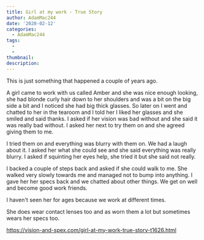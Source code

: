 ```yaml
---
title: Girl at my work - True Story
author: AdamMac244
date: '2020-02-12'
categories:
  - AdamMac244
tags:
  - 
  - 
thumbnail: 
description: 
---
```


This is just something that happened a couple of years ago.


A girl came to work with us called Amber and she was nice enough looking, she had blonde curly hair down to her shoulders and was a bit on the big side a bit and I noticed she had big thick glasses. So later on I went and chatted to her in the tearoom and I told her I liked her glasses and she smiled and said thanks. I asked if her vision was bad without and she said it was really bad without. I asked her next to try them on and she agreed giving them to me.

I tried them on and everything was blurry with them on. We had a laugh about it. I asked her what she could see and she said everything was really blurry. I asked if squinting her eyes help, she tried it but she said not really.

I backed a couple of steps back and asked if she could walk to me. She walked very slowly towards me and managed not to bump into anything. I gave her her specs back and we chatted about other things. We get on well and become good work friends.

I haven't seen her for ages because we work at different times.

She does wear contact lenses too and as worn them a lot but sometimes wears her specs too.

https://vision-and-spex.com/girl-at-my-work-true-story-t1626.html

